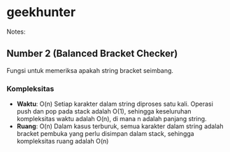# geekhunter

Notes:

## Number 2 (Balanced Bracket Checker)

Fungsi untuk memeriksa apakah string bracket seimbang.

### Kompleksitas

- **Waktu**: O(n)
  Setiap karakter dalam string diproses satu kali. Operasi push dan pop pada stack adalah O(1), sehingga keseluruhan kompleksitas waktu adalah O(n), di mana n adalah panjang string.
- **Ruang**: O(n)
  Dalam kasus terburuk, semua karakter dalam string adalah bracket pembuka yang perlu disimpan dalam stack, sehingga kompleksitas ruang adalah O(n)
  